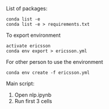List of packages:
```
conda list -e
conda list -e > requirements.txt
```
To export environment
```
activate ericsson
conda env export > ericsson.yml
```
For other person to use the environment
```
conda env create -f ericsson.yml
```

Main script:
1. Open nlp.ipynb 
2. Run first 3 cells